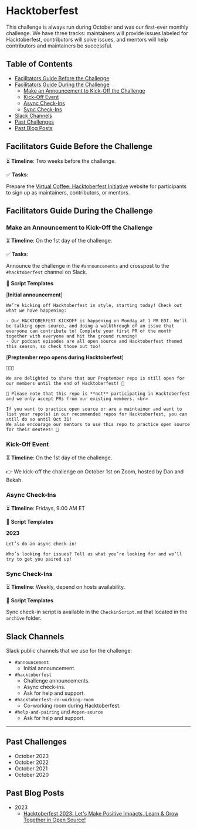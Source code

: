 # Hacktoberfest

This challenge is always run during October and was our first-ever monthly challenge. We have three tracks: maintainers will provide issues labeled for Hacktoberfest, contributors will solve issues, and mentors will help contributors and maintainers be successful.

## Table of Contents

- [Facilitators Guide Before the Challenge](#facilitators-guide-before-the-challenge)
- [Facilitators Guide During the Challenge](#facilitators-guide-during-the-challenge)
  - [Make an Announcement to Kick-Off the Challenge](#make-an-announcement-to-kick-off-the-challenge)
  - [Kick-Off Event](kick-off-event)
  - [Async Check-Ins](#async-check-ins)
  - [Sync Check-Ins](#sync-check-ins)
- [Slack Channels](#slack-channels)
- [Past Challenges](#past-challenges)
- [Past Blog Posts](#past-blog-posts)

## Facilitators Guide Before the Challenge

⏳ **Timeline**: Two weeks before the challenge.

✅ **Tasks**:

Prepare the [Virtual Coffee: Hacktoberfest Initiative](https://hacktoberfest.virtualcoffee.io/) website for participants to sign up as maintainers, contributors, or mentors.

## Facilitators Guide During the Challenge

### Make an Announcement to Kick-Off the Challenge

⏳ **Timeline**: On the 1st day of the challenge.

✅ **Tasks**:

Announce the challenge in the `#announcements` and crosspost to the `#hacktoberfest` channel on Slack.

📃 **Script Templates**

[**Initial announcement**]

```text
We’re kicking off Hacktoberfest in style, starting today! Check out what we have happening:

- Our HACKTOBERFEST KICKOFF is happening on Monday at 1 PM EDT. We'll be talking open source, and doing a walkthrough of an issue that everyone can contribute to! Complete your first PR of the month together with everyone and hit the ground running!
- Our podcast episodes are all open source and Hacktoberfest themed this season, so check those out too!
```

[**Preptember repo opens during Hacktoberfest**]

```text
🥁🥁🥁

We are delighted to share that our Preptember repo is still open for our members until the end of Hacktoberfest! 🎉

📢 Please note that this repo is **not** participating in Hacktoberfest and we only accept PRs from our existing members. <br>

If you want to practice open source or are a maintainer and want to list your repo(s) in our recommended repos for Hacktoberfest, you can still do so until Oct 31!
We also encourage our mentors to use this repo to practice open source for their mentees! 🙌
```

### Kick-Off Event

⏳ **Timeline**: On the 1st day of the challenge.

👉 We kick-off the challenge on October 1st on Zoom, hosted by Dan and Bekah.

### Async Check-Ins

⏳ **Timeline**: Fridays, 9:00 AM ET

📃 **Script Templates**

**2023**

```text
Let’s do an async check-in!

Who’s looking for issues? Tell us what you’re looking for and we’ll try to get you paired up!
```

### Sync Check-Ins

⏳ **Timeline**: Weekly, depend on hosts availability.

📃 **Script Templates**

Sync check-in script is available in the `CheckinScript.md` that located in the `archive` folder.

## Slack Channels

Slack public channels that we use for the challenge:

- `#announcement`
  - Initial announcement.
- `#hacktoberfest`
  - Challenge announcements.
  - Async check-ins.
  - Ask for help and support.
- `#hacktoberfest-co-working-room`
  - Co-working room during Hacktoberfest.
- `#help-and-pairing` and `#open-source`
  - Ask for help and support.

---

## Past Challenges

- October 2023
- October 2022
- October 2021
- October 2020

## Past Blog Posts

- 2023
  - [Hacktoberfest 2023: Let's Make Positive Impacts, Learn & Grow Together in Open Source!](https://dev.to/virtualcoffee/hacktoberfest-2023-lets-make-positive-impacts-learn-grow-together-in-open-source-52a1)
